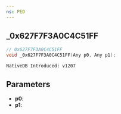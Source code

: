 ```yaml
---
ns: PED
---
```

## _0x627F7F3A0C4C51FF

```c
// 0x627F7F3A0C4C51FF
void _0x627F7F3A0C4C51FF(Any p0, Any p1);
```

```
NativeDB Introduced: v1207
```

## Parameters
* **p0**:
* **p1**:
